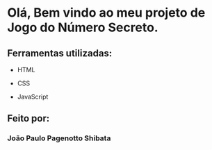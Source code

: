 # Olá, Bem vindo ao meu projeto de Jogo do Número Secreto.
 
## Ferramentas utilizadas:

* HTML

* CSS

* JavaScript

## Feito por:

### João Paulo Pagenotto Shibata
